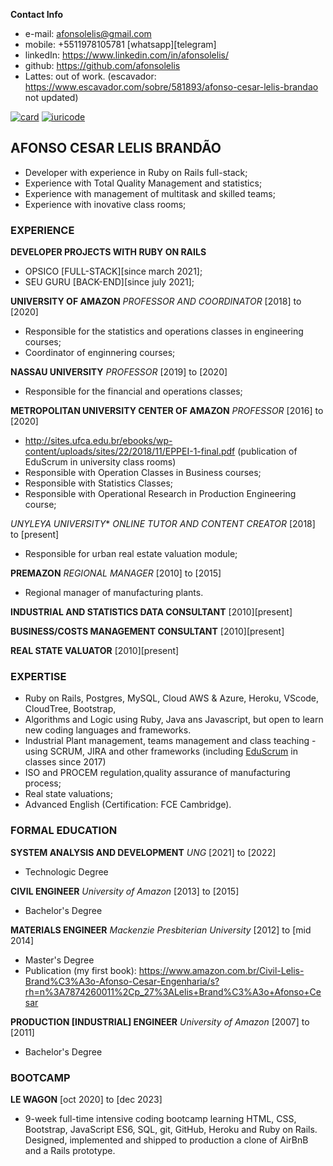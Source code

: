 **Contact Info**
- e-mail: afonsolelis@gmail.com
- mobile: +5511978105781 [whatsapp][telegram]
- linkedIn: https://www.linkedin.com/in/afonsolelis/
- github: https://github.com/afonsolelis
- Lattes: out of work. (escavador: https://www.escavador.com/sobre/581893/afonso-cesar-lelis-brandao not updated)

[![card](https://github-readme-stats.vercel.app/api?username=afonsolelis&theme=dark&show_icons=true)](https://github.com/afonsolelis/) [![iuricode](https://github-readme-stats.vercel.app/api/top-langs/?username=afonsolelis&hide=html&layout=compact&theme=dark)](https://github.com/afonsolelis/)

## AFONSO CESAR LELIS BRANDÃO

- Developer with experience in Ruby on Rails full-stack;
- Experience with Total Quality Management and statistics;
- Experience with management of multitask and skilled teams;
- Experience with inovative class rooms;

### EXPERIENCE

**DEVELOPER PROJECTS WITH RUBY ON RAILS**
-   OPSICO [FULL-STACK][since march 2021];
-   SEU GURU [BACK-END][since july 2021];

**UNIVERSITY OF AMAZON** *PROFESSOR AND COORDINATOR* [2018] to [2020]
-   Responsible for the statistics and operations classes in engineering courses;
-   Coordinator of enginnering courses;

**NASSAU UNIVERSITY** *PROFESSOR* [2019] to [2020]
-   Responsible for the financial and operations classes;

**METROPOLITAN UNIVERSITY CENTER OF AMAZON** *PROFESSOR* [2016] to [2020]
-   http://sites.ufca.edu.br/ebooks/wp-content/uploads/sites/22/2018/11/EPPEI-1-final.pdf (publication of EduScrum in university class rooms)
-   Responsible with Operation Classes in Business courses;
-   Responsible with Statistics Classes;
-   Responsible with Operational Research in Production Engineering course;

*UNYLEYA UNIVERSITY** *ONLINE TUTOR AND CONTENT CREATOR* [2018] to [present]
-   Responsible for urban real estate valuation module;

**PREMAZON** *REGIONAL MANAGER* [2010] to [2015]
- Regional manager of manufacturing plants.

**INDUSTRIAL AND STATISTICS DATA CONSULTANT** [2010][present]

**BUSINESS/COSTS MANAGEMENT CONSULTANT** [2010][present]

**REAL STATE VALUATOR** [2010][present]

### EXPERTISE
- Ruby on Rails, Postgres, MySQL, Cloud AWS & Azure, Heroku, VScode, CloudTree, Bootstrap,
- Algorithms and Logic using Ruby, Java ans Javascript, but open to learn new coding languages and frameworks.
- Industrial Plant management, teams management and class teaching - using SCRUM, JIRA and other frameworks (including [EduScrum](https://www.scrum.org/) in classes since 2017)
- ISO and PROCEM regulation,quality assurance of manufacturing process;
- Real state valuations;
- Advanced English (Certification: FCE Cambridge).

### FORMAL EDUCATION
**SYSTEM ANALYSIS AND DEVELOPMENT** *UNG* [2021] to [2022]
- Technologic Degree

**CIVIL ENGINEER** *University of Amazon* [2013] to [2015]
- Bachelor's Degree

**MATERIALS ENGINEER** *Mackenzie Presbiterian University* [2012] to [mid 2014]
- Master's Degree
- Publication (my first book): https://www.amazon.com.br/Civil-Lelis-Brand%C3%A3o-Afonso-Cesar-Engenharia/s?rh=n%3A7874260011%2Cp_27%3ALelis+Brand%C3%A3o+Afonso+Cesar

**PRODUCTION [INDUSTRIAL] ENGINEER** *University of Amazon* [2007] to [2011]
- Bachelor's Degree

### BOOTCAMP
**LE WAGON** [oct 2020] to [dec 2023]
- 9-week full-time intensive coding bootcamp learning HTML, CSS, Bootstrap, JavaScript ES6, SQL, git, GitHub, Heroku and Ruby on Rails. Designed, implemented and shipped to production a clone of AirBnB and a Rails prototype.
